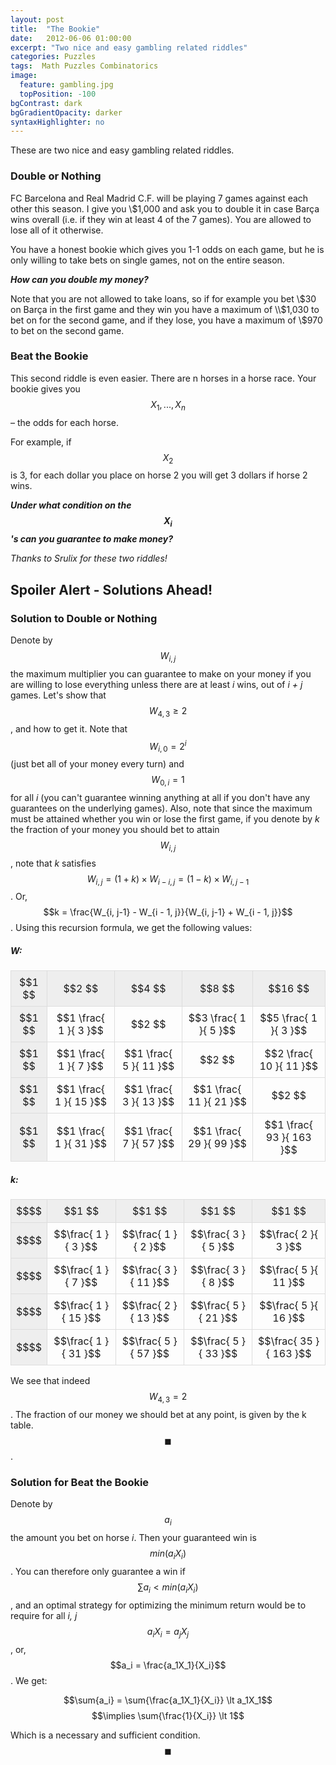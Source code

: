 ```yaml
---
layout: post
title:  "The Bookie"
date:   2012-06-06 01:00:00
excerpt: "Two nice and easy gambling related riddles"
categories: Puzzles
tags:  Math Puzzles Combinatorics
image:
  feature: gambling.jpg
  topPosition: -100
bgContrast: dark
bgGradientOpacity: darker
syntaxHighlighter: no
---
```

These are two nice and easy gambling related riddles.

### Double or Nothing

FC Barcelona  and Real Madrid C.F. will be playing 7 games against each other this season. I give you \\$1,000 and ask you to double it in case Barça wins overall (i.e. if they win at least 4 of the 7 games). You are allowed to lose all of it otherwise.

You have a honest bookie which gives you 1-1 odds on each game, but he is only willing to take bets on single games, not on the entire season.

***How can you double my money?***

Note that you are not allowed to take loans, so if for example you bet \\$30 on Barça in the first game and they win you have a maximum of \\$1,030 to bet on for the second game, and if they lose, you have a maximum of \\$970 to bet on the second game.

### Beat the Bookie

This second riddle is even easier. There are n horses in a horse race. Your bookie gives you $$X_1, ..., X_n$$ – the odds for each horse.

For example, if $$X_2$$ is 3, for each dollar you place on horse 2 you will get 3 dollars if horse 2 wins.

***Under what condition on the $$X_i$$'s can you guarantee to make money?***

*Thanks to Srulix for these two riddles!*

## Spoiler Alert - Solutions Ahead!

### Solution to Double or Nothing
Denote by $$W_{i, j}$$ the maximum multiplier you can guarantee to make on your money if you are willing to lose everything unless there are at least *i* wins, out of *i + j* games. Let's show that $$W_{4, 3} \ge 2$$, and how to get it. Note that $$W_{i, 0} = 2^i$$ (just bet all of your money every turn) and $$W_{0, i} = 1$$ for all *i* (you can't guarantee winning anything at all if you don't have any guarantees on the underlying games). Also, note that since the maximum must be attained whether you win or lose the first game, if you denote by *k* the fraction of your money you should bet to attain $$W_{i, j}$$, note that *k* satisfies $$W_{i, j} = (1 + k) \times W_{i - i, j} = (1 - k) \times W_{i, j-1}$$. Or, $$k = \frac{W_{i, j-1} - W_{i - 1, j}}{W_{i, j-1} + W_{i - 1, j}}$$. Using this recursion formula, we get the following values:

<style>
table {
  border-collapse: collapse;
  width: 100%;
}

td, th {
  border: 1px solid #dddddd;
  text-align: center;
  padding: 8px;
}

.highlight_cell {
    background-color: #eeeeee;
}
</style>

##### W:

<table><tr><td class="highlight_cell">$$1 $$</td>
  <td class="highlight_cell">$$2 $$</td>
  <td class="highlight_cell">$$4 $$</td>
  <td class="highlight_cell">$$8 $$</td>
  <td class="highlight_cell">$$16 $$</td></tr>
<tr><td class="highlight_cell">$$1 $$</td>
  <td>$$1 \frac{ 1 }{ 3 }$$</td>
  <td>$$2 $$</td>
  <td>$$3 \frac{ 1 }{ 5 }$$</td>
  <td>$$5 \frac{ 1 }{ 3 }$$</td></tr>
<tr><td class="highlight_cell">$$1 $$</td>
  <td>$$1 \frac{ 1 }{ 7 }$$</td>
  <td>$$1 \frac{ 5 }{ 11 }$$</td>
  <td>$$2 $$</td>
  <td>$$2 \frac{ 10 }{ 11 }$$</td></tr>
<tr><td class="highlight_cell">$$1 $$</td>
  <td>$$1 \frac{ 1 }{ 15 }$$</td>
  <td>$$1 \frac{ 3 }{ 13 }$$</td>
  <td>$$1 \frac{ 11 }{ 21 }$$</td>
  <td>$$2 $$</td></tr>
<tr><td class="highlight_cell">$$1 $$</td>
  <td>$$1 \frac{ 1 }{ 31 }$$</td>
  <td>$$1 \frac{ 7 }{ 57 }$$</td>
  <td>$$1 \frac{ 29 }{ 99 }$$</td>
  <td>$$1 \frac{ 93 }{ 163 }$$</td></tr></table>

##### k:

<table><tr><td class="highlight_cell">$$$$</td>
  <td class="highlight_cell">$$1 $$</td>
  <td class="highlight_cell">$$1 $$</td>
  <td class="highlight_cell">$$1 $$</td>
  <td class="highlight_cell">$$1 $$</td></tr>
<tr><td class="highlight_cell">$$$$</td>
  <td>$$\frac{ 1 }{ 3 }$$</td>
  <td>$$\frac{ 1 }{ 2 }$$</td>
  <td>$$\frac{ 3 }{ 5 }$$</td>
  <td>$$\frac{ 2 }{ 3 }$$</td></tr>
<tr><td class="highlight_cell">$$$$</td>
  <td>$$\frac{ 1 }{ 7 }$$</td>
  <td>$$\frac{ 3 }{ 11 }$$</td>
  <td>$$\frac{ 3 }{ 8 }$$</td>
  <td>$$\frac{ 5 }{ 11 }$$</td></tr>
<tr><td class="highlight_cell">$$$$</td>
  <td>$$\frac{ 1 }{ 15 }$$</td>
  <td>$$\frac{ 2 }{ 13 }$$</td>
  <td>$$\frac{ 5 }{ 21 }$$</td>
  <td>$$\frac{ 5 }{ 16 }$$</td></tr>
<tr><td class="highlight_cell">$$$$</td>
  <td>$$\frac{ 1 }{ 31 }$$</td>
  <td>$$\frac{ 5 }{ 57 }$$</td>
  <td>$$\frac{ 5 }{ 33 }$$</td>
  <td>$$\frac{ 35 }{ 163 }$$</td></tr></table>

We see that indeed $$W_{4, 3} = 2$$. The fraction of our money we should bet at any point, is given by the k table. $$\blacksquare$$.

### Solution for Beat the Bookie

Denote by $$a_i$$ the amount you bet on horse *i*. Then your guaranteed win is $$min(a_iX_i)$$. You can therefore only guarantee a win if $$\sum{a_i} \lt min(a_iX_i)$$, and an optimal strategy for optimizing the minimum return would be to require for all *i, j* $$a_iX_i=a_jX_j$$, or, $$a_i = \frac{a_1X_1}{X_i}$$. We get:

$$\sum{a_i} = \sum{\frac{a_1X_1}{X_i}} \lt a_1X_1$$
$$\implies \sum{\frac{1}{X_i}} \lt 1$$

Which is a necessary and sufficient condition. $$\blacksquare$$
